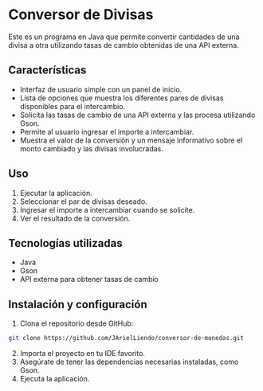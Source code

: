 # Conversor de Divisas

Este es un programa en Java que permite convertir cantidades de una divisa a otra utilizando tasas de cambio obtenidas de una API externa.

## Características

- Interfaz de usuario simple con un panel de inicio.
- Lista de opciones que muestra los diferentes pares de divisas disponibles para el intercambio.
- Solicita las tasas de cambio de una API externa y las procesa utilizando Gson.
- Permite al usuario ingresar el importe a intercambiar.
- Muestra el valor de la conversión y un mensaje informativo sobre el monto cambiado y las divisas involucradas.

## Uso

1. Ejecutar la aplicación.
2. Seleccionar el par de divisas deseado.
3. Ingresar el importe a intercambiar cuando se solicite.
4. Ver el resultado de la conversión.

## Tecnologías utilizadas

- Java
- Gson
- API externa para obtener tasas de cambio

## Instalación y configuración

1. Clona el repositorio desde GitHub:

```bash
git clone https://github.com/JArielLiendo/conversor-de-monedas.git
```

2. Importa el proyecto en tu IDE favorito.
3. Asegúrate de tener las dependencias necesarias instaladas, como Gson.
4. Ejecuta la aplicación.


